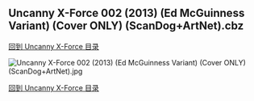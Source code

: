## Uncanny X-Force 002 (2013) (Ed McGuinness Variant) (Cover ONLY) (ScanDog+ArtNet).cbz


[回到 Uncanny X-Force 目录](https://github.com/alicewish/markdown/blob/master/series/Uncanny-X-Force.md)


![Uncanny X-Force 002 (2013) (Ed McGuinness Variant) (Cover ONLY) (ScanDog+ArtNet).jpg](https://wx1.sinaimg.cn/large/6a9fdecaly1fr0yg4vi0kj21401pktph.jpg)

[回到 Uncanny X-Force 目录](https://github.com/alicewish/markdown/blob/master/series/Uncanny-X-Force.md)

